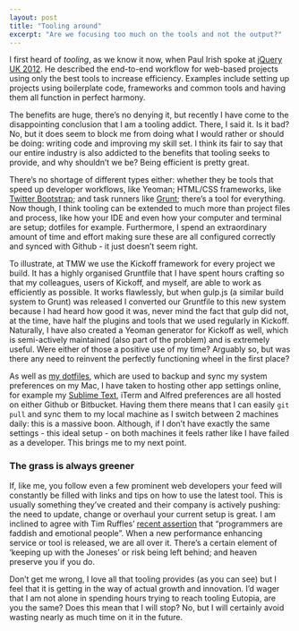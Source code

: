```yaml
---
layout: post
title: "Tooling around"
excerpt: "Are we focusing too much on the tools and not the output?"
---
```

I first heard of *tooling*, as we know it now, when Paul Irish spoke at [jQuery UK 2012](http://www.paulirish.com/2012/talk-tooling-the-webapp-development-stack/). He described the end-to-end workflow for web-based projects using only the best tools to increase efficiency. Examples include setting up projects using boilerplate code, frameworks and common tools and having them all function in perfect harmony.

The benefits are huge, there’s no denying it, but recently I have come to the disappointing conclusion that I am a tooling addict. There, I said it. Is it bad? No, but it does seem to block me from doing what I would rather or should be doing: writing code and improving my skill set. I think its fair to say that our entire industry is also addicted to the benefits that tooling seeks to provide, and why shouldn’t we be? Being efficient is pretty great.

There’s no shortage of different types either: whether they be tools that speed up developer workflows, like Yeoman; HTML/CSS frameworks, like [Twitter Bootstrap](http://getbootstrap.com); and task runners like [Grunt](http://gruntjs.com); there’s a tool for everything. Now though, I think tooling can be extended to much more than project files and process, like how your IDE and even how your computer and terminal are setup; dotfiles for example. Furthermore, I spend an extraordinary amount of time and effort making sure these are all configured correctly and synced with Github - it just doesn’t seem right.

To illustrate, at TMW we use the Kickoff framework for every project we build. It has a highly organised Gruntfile that I have spent hours crafting so that my colleagues, users of Kickoff, and myself, are able to work as efficiently as possible. It works flawlessly, but when gulp.js (a similar build system to Grunt) was released I converted our Gruntfile to this new system because I had heard how good it was, never mind the fact that gulp did not, at the time, have half the plugins and tools that we used regularly in Kickoff. Naturally, I have also created a Yeoman generator for Kickoff as well, which is semi-actively maintained (also part of the problem) and is extremely useful. Were either of those a positive use of my time? Arguably so, but was there any need to reinvent the perfectly functioning wheel in the first place?

As well as [my dotfiles](https://github.com/mrmartineau/dotfiles), which are used to backup and sync my system preferences on my Mac, I have taken to hosting other app settings online, for example my [Sublime Text](https://github.com/mrmartineau/SublimeText3UserSettings), iTerm and Alfred preferences are all hosted on either Github or Bitbucket. Having them there means that I can easily `git pull` and sync them to my local machine as I switch between 2 machines daily: this is a massive boon. Although, if I don’t have exactly the same settings - this ideal setup - on both machines it feels rather like I have failed as a developer. This brings me to my next point.

### The grass is always greener
If, like me, you follow even a few prominent web developers your feed will constantly be filled with links and tips on how to use the latest tool. This is usually something they’ve created and their company is actively pushing: the need to update, change or overhaul your current setup is great. I am inclined to agree with Tim Ruffles’ [recent assertion](http://timruffles.github.io/javascript-code-quality/#/14) that “programmers are faddish and emotional people”. When a new performance enhancing service or tool is released, we are all over it. There’s a certain element of ‘keeping up with the Joneses’ or risk being left behind; and heaven preserve you if you do.

Don’t get me wrong, I love all that tooling provides (as you can see) but I feel that it is getting in the way of actual growth and innovation. I’d wager that I am not alone in spending hours trying to reach tooling Eutopia, are you the same? Does this mean that I will stop? No, but I will certainly avoid wasting nearly as much time on it in the future.


